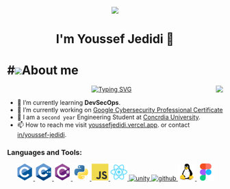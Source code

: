 <p align="center" >
<img src="https://readme-typing-svg.herokuapp.com/?lines=Hello,+World+!&center=true&size=30">
  </p>
<h1 align="center">I'm Youssef Jedidi 👋</h1>


<!--
<img align="left" src="https://img.shields.io/github/followers/youssefjedidi?color=green&logo=github">
<img align="left" src="https://komarev.com/ghpvc/?username=youssefjedidi">
-->
<a align="left">
<h1>#<img src = "https://i.pinimg.com/originals/3f/7e/4e/3f7e4eff7c96e9fe4b8b4b1ff3f7bdb5.gif" width = 6.5%>About me</h1>
</a>
<p align="center">
  <a  href="https://git.io/typing-svg"><img src="https://readme-typing-svg.demolab.com/?font=Fira+Code&pause=1000&color=D2A306&center=true&vCenter=true&random=false&width=600&lines=Engineering+student+@+Concordia+University;Software+Developer+C%26DH+@Space+Concordia;Always+learning+new+things;Using+Software+as+a+solution+for+every+Problems" alt="Typing SVG" /></a>
  
  <img align="right" src="https://github-readme-stats.vercel.app/api/top-langs/?username=youssefjedidi&show_icons=true&locale=en&layout=compact&theme=react&border_color=61dafb&hide_border=true">
  

- 🌱 I’m currently learning **DevSecOps**.
- 🔭 I’m currently working on [Google Cybersecurity Professional Certificate](https://www.coursera.org/professional-certificates/google-cybersecurity)
-  :school: I am a `second year` Engineering Student at [Concrdia University](https://www.concordia.ca/).
- 📫 How to reach me  visit [youssefjedidi.vercel.app](http://youssefjedidi.vercel.app). or contact [in/youssef-jedidi](https://www.linkedin.com/in/youssef-jedidi/).
</p>

<h3 align="left">Languages and Tools:</h3>
<p align="center"> 
<a href="https://www.cprogramming.com/" target="_blank" rel="noreferrer"> <img src="https://raw.githubusercontent.com/devicons/devicon/master/icons/c/c-original.svg" alt="c" width="40" height="40"/> </a> 
<a href="https://www.w3schools.com/cpp/" target="_blank" rel="noreferrer"> <img src="https://raw.githubusercontent.com/devicons/devicon/master/icons/cplusplus/cplusplus-original.svg" alt="cplusplus" width="40" height="40"/> </a> 
<a href="https://www.w3schools.com/cs/" target="_blank" rel="noreferrer"> <img src="https://raw.githubusercontent.com/devicons/devicon/master/icons/csharp/csharp-original.svg" alt="csharp" width="40" height="40"/> </a> 
<a href="https://www.python.org" target="_blank" rel="noreferrer"> <img src="https://raw.githubusercontent.com/devicons/devicon/master/icons/python/python-original.svg" alt="python" width="40" height="40"/> </a> 
<a href="https://www.javascript.com/" target="_blank" rel="noreferrer"> <img src="https://raw.githubusercontent.com/devicons/devicon/master/icons/javascript/javascript-original.svg" alt="javascript" width="40" height="40"/> </a> 
<a href="https://reactjs.org/" target="_blank" rel="noreferrer"> <img src="https://raw.githubusercontent.com/devicons/devicon/master/icons/react/react-original.svg" alt="react" width="40" height="40"/> </a> 
<a href="https://unity.com/" target="_blank" rel="noreferrer"> <img src="https://www.vectorlogo.zone/logos/unity3d/unity3d-icon.svg" alt="unity" width="40" height="40"/> </a> 
<a href="https://github.com/" target="_blank" rel="noreferrer"> <img src="https://www.vectorlogo.zone/logos/github/github-tile.svg" alt="github" width="40" height="40"/> </a> 
<a href="https://www.linux.org/" target="_blank" rel="noreferrer"> <img src="https://raw.githubusercontent.com/devicons/devicon/master/icons/linux/linux-original.svg" alt="linux" width="40" height="40"/> </a> 
<a href="https://www.figma.com/" target="_blank" rel="noreferrer"> <img src="https://raw.githubusercontent.com/devicons/devicon/master/icons/figma/figma-original.svg" alt="figma" width="40" height="40"/> </a> 
</p>

<!--
**youssefjedidi/youssefjedidi** is a ✨ _special_ ✨ repository because its `README.md` (this file) appears on your GitHub profile.

Here are some ideas to get you started:
- 🔭 I’m currently working on a [Student aircaft Design Project](https://github.com/youssefjedidi/Aircraft_Design_Project).
-  👯 I’m looking to collaborate on an **AI Hackathon**
- 🔭 I’m currently working on ...
- 🌱 I’m currently learning ...
- 👯 I’m looking to collaborate on ...
- 🤔 I’m looking for help with ...
- 💬 Ask me about ...
- 📫 How to reach me: ...
- 😄 Pronouns: ...
- ⚡ Fun fact: ...
-->
